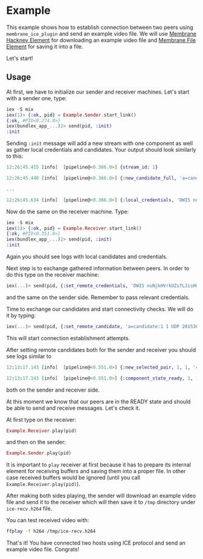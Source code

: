 # Example

This example shows how to establish connection between two peers using `membrane_ice_plugin` and
send an example video file.
We will use [Membrane Hackney Element](https://github.com/membraneframework/membrane-element-hackney)
for downloading an example video file and [Membrane File Element](https://github.com/membraneframework/membrane-element-file)
for saving it into a file.

Let's start!

## Usage

At first, we have to initialize our sender and receiver machines.
Let's start with a sender one, type:
```elixir
iex -S mix
iex(1)> {:ok, pid} = Example.Sender.start_link()
{:ok, #PID<0.274.0>}
iex(bundlex_app_...)2> send(pid, :init)
:init
```

Sending `:init` message will add a new stream with one component as well as gather
local credentials and candidates.
Your output should look similarly to this:
```elixir
12:26:45.415 [info]  [pipeline@<0.366.0>] {stream_id: 1}

12:26:45.440 [info]  [pipeline@<0.366.0>] {:new_candidate_full, 'a=candidate:1 1 UDP 2015363327 192.168.83.205 38292 typ host'}

...

12:26:45.634 [info]  [pipeline@<0.366.0>] {:local_credentials, 'DWIS nuNjkHVrkUZsfLJisHGWHy'}

```

Now do the same on the receiver machine. Type:
```elixir
iex -S mix
iex(1)> {:ok, pid} = Example.Receiver.start_link()
{:ok, #PID<0.351.0>}
iex(bundlex_app_...)2> send(pid, :init)
:init
```
Again you should see logs with local candidates and credentials.

Next step is to exchange gathered information between peers.
In order to do this type on the receiver machine:

```elixir
iex(...)> send(pid, {:set_remote_credentials, 'DWIS nuNjkHVrkUZsfLJisHGWHy', 1})
```

and the same on the sender side.
Remember to pass relevant credentials.


Time to exchange our candidates and start connectivity checks.
We will do it by typing:

```elixir
iex(...)> send(pid, {:set_remote_candidate, 'a=candidate:1 1 UDP 2015363327 <some_ip> <some_port> typ host'})
```
This will start connection establishment attempts.

After setting remote candidates both for the sender and receiver you should see logs similar to

```elixir
12:13:17.143 [info]  [pipeline@<0.551.0>] {:new_selected_pair, 1, 1, '4', '7'}

12:13:17.143 [info]  [pipeline@<0.551.0>] {:component_state_ready, 1, 1}
```

both on the sender and receiver side.

At this moment we know that our peers are in the READY state and should be able to send and receive
messages.
Let's check it.

At first type on the receiver:
```elixir
Example.Receiver.play(pid)
```

and then on the sender:
```elixir
Example.Sender.play(pid)
```

It is important to `play` receiver at first because it has to prepare its internal element
for receiving buffers and saving them into a proper file.
In other case received buffers would be ignored (until you call `Example.Receiver.play(pid)`).

After making both sides playing, the sender will download an example video file and send it to the
receiver which will then save it to `/tmp` directory under `ice-recv.h264` file.

You can test received video with:
```bash
ffplay -f h264 /tmp/ice-recv.h264
```

That's it!
You have connected two hosts using ICE protocol and send an example video file.
Congrats!
